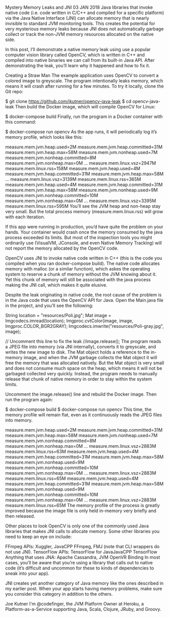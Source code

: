 Mystery Memory Leaks and JNI
03 JAN 2018
Java libraries that invoke native code (i.e. code written in C/C++ and compiled for a specific platform) via the Java Native Interface (JNI) can allocate memory that is nearly invisible to standard JVM monitoring tools. This creates the potential for very mysterious memory leaks because JNI does not automatically garbage collect or track the non-JVM memory resources allocated on the native side.

In this post, I’ll demonstrate a native memory leak using use a popular computer vision library called OpenCV, which is written in C++ and compiled into native binaries we can call from its built-in Java API. After demonstrating the leak, you’ll learn why it happened and how to fix it.

Creating a Straw Man
The example application uses OpenCV to convert a colored image to greyscale. The program intentionally leaks memory, which means it will crash after running for a few minutes. To try it locally, clone the Git repo:

$ git clone https://github.com/jkutner/opencv-java-leak
$ cd opencv-java-leak
Then build the Docker image, which will compile OpenCV for Linux:

$ docker-compose build
Finally, run the program in a Docker container with this command:

$ docker-compose run opencv
As the app runs, it will periodically log it’s memory profile, which looks like this:

measure.mem.jvm.heap.used=2M measure.mem.jvm.heap.committed=31M measure.mem.jvm.heap.max=58M
measure.mem.jvm.nonheap.used=7M measure.mem.jvm.nonheap.committed=8M measure.mem.jvm.nonheap.max=0M
...
measure.mem.linux.vsz=2947M measure.mem.linux.rss=158M
measure.mem.jvm.heap.used=4M measure.mem.jvm.heap.committed=31M measure.mem.jvm.heap.max=58M
...
measure.mem.linux.vsz=3139M measure.mem.linux.rss=365M
measure.mem.jvm.heap.used=4M measure.mem.jvm.heap.committed=31M measure.mem.jvm.heap.max=58M
measure.mem.jvm.nonheap.used=9M measure.mem.jvm.nonheap.committed=10M measure.mem.jvm.nonheap.max=0M
...
measure.mem.linux.vsz=3395M measure.mem.linux.rss=595M
You’ll see the JVM heap and non-heap stay very small. But the total process memory (measure.mem.linux.rss) will grow with each iteration.

If this app were running in production, you’d have quite the problem on your hands. Your container would crash once the memory consumed by the java process exceeded its limits. But most of the inspection tools you might ordinarily use (VisualVM, JConsole, and even Native Memory Tracking) will not report the memory allocated by the OpenCV code.

OpenCV uses JNI to invoke native code written in C++ (this is the code you compiled when you ran docker-compose build). The native code allocates memory with malloc (or a similar function), which askes the operating system to reserve a chunk of memory without the JVM knowing about it. Yet this chunk of memory will still be associated with the java process making the JNI call, which makes it quite elusive.

Despite the leak originating in native code, the root cause of the problem is in the Java code that uses the OpenCV API for Java. Open the Main.java file in the project, and you’ll see the following:

String location = "resources/Poli.jpg";
Mat image = Imgcodecs.imread(location);
Imgproc.cvtColor(image, image, Imgproc.COLOR_BGR2GRAY);
Imgcodecs.imwrite("resources/Poli-gray.jpg", image);

// Uncomment this line to fix the leak
//image.release();
The program reads a JPEG file into memory (via JNI internally), converts it to greyscale, and writes the new image to disk. The Mat object holds a reference to the in-memory image, and when the JVM garbage collects the Mat object it will free the memory that was allocated natively. But the Mat object is very small and does not consume much space on the heap, which means it will not be garbaged collected very quickly. Instead, the program needs to manually release that chunk of native memory in order to stay within the system limits.

Uncomment the image.release() line and rebuild the Docker image. Then run the program again:

$ docker-compose build
$ docker-compose run opencv
This time, the memory profile will remain flat, even as it continuously reads the JPEG files into memory.

measure.mem.jvm.heap.used=2M measure.mem.jvm.heap.committed=31M measure.mem.jvm.heap.max=58M
measure.mem.jvm.nonheap.used=7M measure.mem.jvm.nonheap.committed=8M measure.mem.jvm.nonheap.max=0M
...
measure.mem.linux.vsz=2883M measure.mem.linux.rss=63M
measure.mem.jvm.heap.used=4M measure.mem.jvm.heap.committed=31M measure.mem.jvm.heap.max=58M
measure.mem.jvm.nonheap.used=9M measure.mem.jvm.nonheap.committed=10M measure.mem.jvm.nonheap.max=0M
...
measure.mem.linux.vsz=2883M measure.mem.linux.rss=65M
measure.mem.jvm.heap.used=4M measure.mem.jvm.heap.committed=31M measure.mem.jvm.heap.max=58M
measure.mem.jvm.nonheap.used=9M measure.mem.jvm.nonheap.committed=10M measure.mem.jvm.nonheap.max=0M
...
measure.mem.linux.vsz=2883M measure.mem.linux.rss=65M
The memory profile of the process is greatly improved because the image file is only held in-memory very briefly and then released.

Other places to look
OpenCV is only one of the commonly used Java libraries that makes JNI calls to allocate memory. Some other libraries you need to keep an eye on include:

FFmpeg APIs: Xuggler, JavaCPP FFmpeg, FMJ (note that CLI wrappers do not use JNI).
TensorFlow APIs: TensorFlow for JavaJavaCPP TensorFlow
Anything that uses JNA: Apache Cassandra, JVM OpenVR Binding
In most cases, you’ll be aware that you’re using a library that calls out to native code (it’s difficult and uncommon for these to kinds of dependencies to sneak into your app).

JNI creates yet another category of Java memory like the ones described in my earlier post. When your app starts having memory problems, make sure you consider this category in addition to the others.

Joe Kutner
I'm @codefinger, the JVM Platform Owner at Heroku, a Platform-as-a-Service supporting Java, Scala, Clojure, JRuby, and Groovy.
